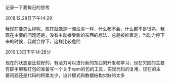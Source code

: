 记录一下我每日的思考

2018.12.28日下午14:29

我现在要怎么样呢，现在就像是一滩烂泥一样，什么都不会，什么都不是很熟，我现在主要的问题还是，没有主动接受新的东西的想法，总是被推着走，当动力停下来的时候，我就会停下，这样比较危险

2019.1.3日下午14:28分

现在的状态是比较好的，有活力可以进行新的东西的开发和学习，现在欠缺的主要有脚手架和打包的准备写一个关于npm的包的工具，实现代码的复用。现在的主要问题还是代码的积累太少，设计模式和数据结构欠缺的太多